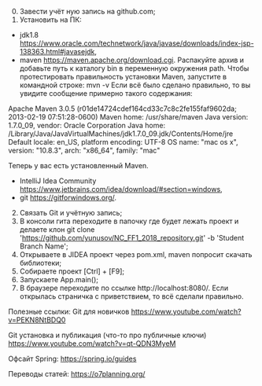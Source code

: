 0. Завести учёт ную запись на github.com;
1. Установить на ПК:
- jdk1.8 https://www.oracle.com/technetwork/java/javase/downloads/index-jsp-138363.html#javasejdk,
- maven https://maven.apache.org/download.cgi. Распакуйте архив и добавьте путь к каталогу bin в переменную окружения path. Чтобы протестировать правильность установки Maven, запустите в командной строке:
mvn -v
Если всё было сделано правильно, то вы увидите сообщение примерно такого содержания:

Apache Maven 3.0.5 (r01de14724cdef164cd33c7c8c2fe155faf9602da; 2013-02-19 07:51:28-0600)
Maven home: /usr/share/maven
Java version: 1.7.0_09, vendor: Oracle Corporation
Java home: /Library/Java/JavaVirtualMachines/jdk1.7.0_09.jdk/Contents/Home/jre
Default locale: en_US, platform encoding: UTF-8
OS name: "mac os x", version: "10.8.3", arch: "x86_64", family: "mac"

Теперь у вас есть установленный Maven.

- IntelliJ Idea Community https://www.jetbrains.com/idea/download/#section=windows,
- git https://gitforwindows.org/.
2. Связать Git и учётную запись;
3. В консоли гита переходите в папочку где будет лежать проект и делаете клон git clone 'https://github.com/yunusov/NC_FF1_2018_repository.git' -b 'Student Branch Name';
4. Открываете в JIDEA проект через pom.xml, maven попросит скачать библиотеки;
5. Собираете проект [Ctrl] + [F9];
6. Запускаете App.main();
7. В браузере переходите по ссылке http://localhost:8080/. Если открылась страничка с приветствием, то всё сделали правильно.

Полезные ссылки:
Git для новичков https://www.youtube.com/watch?v=PEKN8NtBDQ0

Git установка и публикация (что-то про публичные ключи) https://www.youtube.com/watch?v=qt-QDN3MyeM

Офсайт Spring: https://spring.io/guides

Переводы статей: https://o7planning.org/
